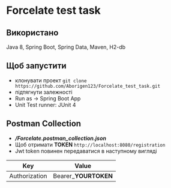 Forcelate test task
=====================

Використано
-----------------------------------
Java 8, Spring Boot, Spring Data, Maven, H2-db

Щоб запустити
-----------------------------------
* клонувати проект ``` git clone https://github.com/Aborigen123/Forcelate_test_task.git ```
* підтягнути залежності
* Run as -> Spring Boot App
* Unit Test runner: JUnit 4

Postman Сollection
-----------------------------------
* ***/Forcelate.postman_collection.json***
* Щоб отримати **TOKEN** ```http://localhost:8080/registration```
* Jwt token повинен передаватися в наступному вигляді

|**Key**          |    **Value** |
|:---------------: | :---------------: | 
Authorization   |    Bearer_**YOURTOKEN**
